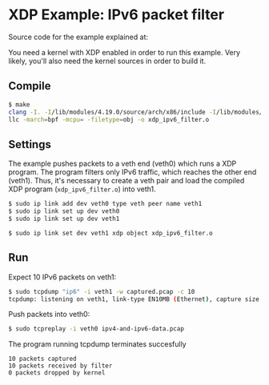 XDP Example: IPv6 packet filter
===============================

Source code for the example explained at: 

You need a kernel with XDP enabled in order to run this example. Very likely, you'll also need the kernel sources in order to build it.

Compile
-------

```bash
$ make
clang -I. -I/lib/modules/4.19.0/source/arch/x86/include -I/lib/modules/4.19.0/source/arch/x86/include/generated -I/lib/modules/4.19.0/source/include -I/lib/modules/4.19.0/source/arch/x86/include/uapi -I/lib/modules/4.19.0/source/arch/x86/include/generated/uapi -I/lib/modules/4.19.0/source/include/uapi -I/lib/modules/4.19.0/source/include/generated/uapi -include /lib/modules/4.19.0/source/include/linux/kconfig.h -I/lib/modules/4.19.0/source/tools/testing/selftests/bpf/ -D__KERNEL__ -D__BPF_TRACING__ -Wno-unused-value -Wno-pointer-sign -D__TARGET_ARCH_x86 -Wno-compare-distinct-pointer-types -Wno-gnu-variable-sized-type-not-at-end -Wno-address-of-packed-member -Wno-tautological-compare -Wno-unknown-warning-option -O2 -emit-llvm -c xdp_ipv6_filter.c -o - | \
llc -march=bpf -mcpu= -filetype=obj -o xdp_ipv6_filter.o
```

Settings
--------

The example pushes packets to a veth end (veth0) which runs a XDP program. The program filters only IPv6 traffic, which reaches the other end (veth1). Thus, it's necessary to create a veth pair and load the compiled XDP program (`xdp_ipv6_filter.o`) into veth1.

```bash
$ sudo ip link add dev veth0 type veth peer name veth1
$ sudo ip link set up dev veth0
$ sudo ip link set up dev veth1
```

```
$ sudo ip link set dev veth1 xdp object xdp_ipv6_filter.o
```

Run
---

Expect 10 IPv6 packets on veth1:

```bash
$ sudo tcpdump "ip6" -i veth1 -w captured.pcap -c 10
tcpdump: listening on veth1, link-type EN10MB (Ethernet), capture size 262144 bytes
```

Push packets into veth0:

```bash
$ sudo tcpreplay -i veth0 ipv4-and-ipv6-data.pcap
```

The program running tcpdump terminates succesfully

```
10 packets captured
10 packets received by filter
0 packets dropped by kernel
```
